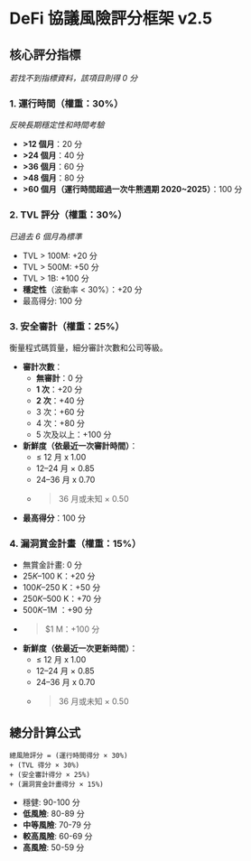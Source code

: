 # DeFi 協議風險評分框架 v2.5

## 核心評分指標

_若找不到指標資料，該項目則得 0 分_

### 1. 運行時間（權重：30%）

_反映長期穩定性和時間考驗_

- **>12 個月**：20 分
- **>24 個月**：40 分
- **>36 個月**：60 分
- **>48 個月**：80 分
- **>60 個月（運行時間超過一次牛熊週期 2020~2025）**：100 分

### 2. TVL 評分（權重：30%）

_已過去 6 個月為標準_

- TVL > 100M: +20 分
- TVL > 500M: +50 分
- TVL > 1B: +100 分
- **穩定性**（波動率 < 30%）：+20 分
- 最高得分: 100 分

### 3. 安全審計（權重：25%）

衡量程式碼質量，細分審計次數和公司等級。

- **審計次數**：
  - **無審計**：0 分
  - **1 次**：+20 分
  - **2 次**：+40 分
  - 3 次：+60 分
  - 4 次：+80 分
  - 5 次及以上：+100 分
- **新鮮度（依最近一次審計時間）**：
  - ≤ 12 月 x 1.00
  - 12–24 月 × 0.85
  - 24–36 月 x 0.70
  - > 36 月或未知 × 0.50
- **最高得分**：100 分

### 4. 漏洞賞金計畫（權重：15%）

- 無賞金計畫: 0 分
- $25 K–$100 K：+20 分
- $100 K–$250 K：+50 分
- $250 K–$500 K：+70 分
- $500 K–$1M ：+90 分
- > $1 M：+100 分
- **新鮮度（依最近一次更新時間）**：
  - ≤ 12 月 x 1.00
  - 12–24 月 × 0.85
  - 24–36 月 x 0.70
  - > 36 月或未知 × 0.50

## 總分計算公式

```
總風險評分 = (運行時間得分 × 30%)
+ (TVL 得分 × 30%)
+ (安全審計得分 × 25%)
+ (漏洞賞金計畫得分 × 15%)
```

- 穩健: 90-100 分
- **低風險**: 80-89 分
- **中等風險**: 70-79 分
- **較高風險**: 60-69 分
- **高風險**: 50-59 分
